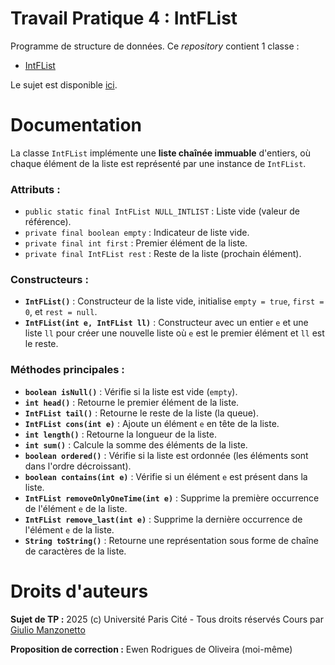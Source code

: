 # Travail Pratique 4 : IntFList

Programme de structure de données.
Ce *repository* contient 1 classe :
- [IntFList](./IntFList.java)

Le sujet est disponible [ici](./sujet.pdf).

# Documentation

La classe `IntFList` implémente une **liste chaînée immuable** d'entiers, où chaque élément de la liste est représenté par une instance de `IntFList`.

### Attributs :
- `public static final IntFList NULL_INTLIST` : Liste vide (valeur de référence).
- `private final boolean empty` : Indicateur de liste vide.
- `private final int first` : Premier élément de la liste.
- `private final IntFList rest` : Reste de la liste (prochain élément).

### Constructeurs :
- **`IntFList()`** : Constructeur de la liste vide, initialise `empty = true`, `first = 0`, et `rest = null`.
- **`IntFList(int e, IntFList ll)`** : Constructeur avec un entier `e` et une liste `ll` pour créer une nouvelle liste où `e` est le premier élément et `ll` est le reste.

### Méthodes principales :

- **`boolean isNull()`** : Vérifie si la liste est vide (`empty`).
- **`int head()`** : Retourne le premier élément de la liste.
- **`IntFList tail()`** : Retourne le reste de la liste (la queue).
- **`IntFList cons(int e)`** : Ajoute un élément `e` en tête de la liste.
- **`int length()`** : Retourne la longueur de la liste.
- **`int sum()`** : Calcule la somme des éléments de la liste.
- **`boolean ordered()`** : Vérifie si la liste est ordonnée (les éléments sont dans l'ordre décroissant).
- **`boolean contains(int e)`** : Vérifie si un élément `e` est présent dans la liste.
- **`IntFList removeOnlyOneTime(int e)`** : Supprime la première occurrence de l'élément `e` de la liste.
- **`IntFList remove_last(int e)`** : Supprime la dernière occurrence de l'élément `e` de la liste.
- **`String toString()`** : Retourne une représentation sous forme de chaîne de caractères de la liste.

# Droits d'auteurs

**Sujet de TP :**
2025 (c) Université Paris Cité - Tous droits réservés
Cours par [Giulio Manzonetto](https://www.irif.fr/~gmanzone/)

**Proposition de correction :** Ewen Rodrigues de Oliveira (moi-même)
